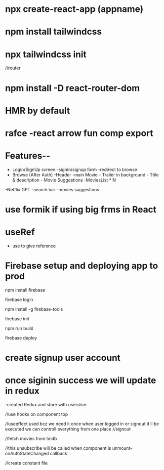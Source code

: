 
# npx create-react-app (appname)
# npm install tailwindcss
# npx tailwindcss init
//router
# npm install -D react-router-dom 

# HMR by default 
# rafce -react arrow fun comp export

# Features--
- Login/SignUp screen
   -signin/signup form
   -redirect to browse
- Browse (After Auth)
    -Header
    -main Movie
        - Trailer in background
        - Title & description
        - Movie Suggestions
                -MoviesList * N

-Netflix GPT
    -search bar
    -movies suggestions


# use formik if using big frms in React

# useRef
- use to give reference

# Firebase setup and deploying app to prod

npm install firebase

firebase login

npm install -g firebase-tools

firebase init

npm run build

firebase deploy

# create signup user account

# once siginin success we will update in redux 

-created Redux and store with userslice

//use hooks on component top

//useeffect used bcz we need it once when user logged in or signout it ll be executed we can controll everything from one place
//signout

//fetch movies from tmdb

 //this unsubscribe will be called when component is unmount- onAuthStateChanged callback

 //create constant file

